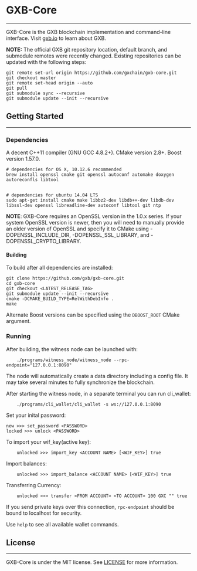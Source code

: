 # GXB-Core
---------------

GXB-Core is the GXB blockchain implementation and command-line interface.  Visit [gxb.io](https://www.gxb.io/) to learn about GXB.

**NOTE:** The official GXB git repository location, default branch, and submodule remotes were recently changed. Existing
repositories can be updated with the following steps:

    git remote set-url origin https://github.com/gxchain/gxb-core.git
    git checkout master
    git remote set-head origin --auto
    git pull
    git submodule sync --recursive
    git submodule update --init --recursive

## Getting Started
---------------

### Dependencies
A decent C++11 compiler (GNU GCC 4.8.2+). CMake version 2.8+. Boost version 1.57.0.
```
# dependencies for OS X, 10.12.6 recommended
brew install openssl cmake git openssl autoconf automake doxygen autoreconfls libtool


# dependencies for ubuntu 14.04 LTS
sudo apt-get install cmake make libbz2-dev libdb++-dev libdb-dev libssl-dev openssl libreadline-dev autoconf libtool git ntp

```
**NOTE**: GXB-Core requires an OpenSSL version in the 1.0.x series. If your system OpenSSL version is newer, then you will need to manually provide an older version of OpenSSL and specify it to CMake using -DOPENSSL_INCLUDE_DIR, -DOPENSSL_SSL_LIBRARY, and -DOPENSSL_CRYPTO_LIBRARY.

#### Building

To build after all dependencies are installed:

    git clone https://github.com/gxb/gxb-core.git
    cd gxb-core
    git checkout <LATEST_RELEASE_TAG>
    git submodule update --init --recursive
    cmake -DCMAKE_BUILD_TYPE=RelWithDebInfo .
    make

Alternate Boost versions can be specified using the `DBOOST_ROOT` CMake argument. 

### Running
After building, the witness node can be launched with:
```
    ./programs/witness_node/witness_node --rpc-endpoint="127.0.0.1:8090"
```
The node will automatically create a data directory including a config file. It may take several minutes to fully synchronize
the blockchain. 

After starting the witness node, in a separate terminal you can run cli_wallet:
```
    ./programs/cli_wallet/cli_wallet -s ws://127.0.0.1:8090
```
Set your inital password:
```
new >>> set_password <PASSWORD>
locked >>> unlock <PASSWORD>
```
To import your wif_key(active key):
```
    unlocked >>> import_key <ACCOUNT NAME> [<WIF_KEY>] true
```
Import balances:
```
    unlocked >>> import_balance <ACCOUNT NAME> [<WIF_KEY>] true
```   
Transferring Currency:
```
    unlocked >>> transfer <FROM ACCOUNT> <TO ACCOUNT> 100 GXC "" true 
```

If you send private keys over this connection, `rpc-endpoint` should be bound to localhost for security.

Use `help` to see all available wallet commands. 

## License
-------
GXB-Core is under the MIT license. See [LICENSE](https://github.com/gxchain/gxb-core/blob/master/LICENSE)
for more information.
